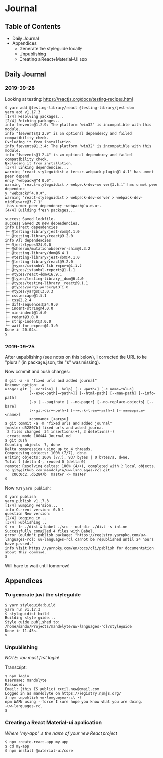 # Journal

## Table of Contents

- Daily Journal
- Appendices
    - Generate the styleguide locally
    - Unpublishing
    - Creating a React+Material-UI app


## Daily Journal

### 2019-09-28

Looking at testing: https://reactjs.org/docs/testing-recipes.html

```
$ yarn add @testing-library/react @testing-library/jest-dom
yarn add v1.17.3
[1/4] Resolving packages...
[2/4] Fetching packages...
info fsevents@1.2.9: The platform "win32" is incompatible with this module.
info "fsevents@1.2.9" is an optional dependency and failed compatibility check.
Excluding it from installation.
info fsevents@1.2.4: The platform "win32" is incompatible with this module.
info "fsevents@1.2.4" is an optional dependency and failed compatibility check.
Excluding it from installation.
[3/4] Linking dependencies...
warning "react-styleguidist > terser-webpack-plugin@1.4.1" has unmet peer depend
ency "webpack@^4.0.0".
warning "react-styleguidist > webpack-dev-server@3.8.1" has unmet peer dependenc
y "webpack@^4.0.0".
warning "react-styleguidist > webpack-dev-server > webpack-dev-middleware@3.7.1"
 has unmet peer dependency "webpack@^4.0.0".
[4/4] Building fresh packages...

success Saved lockfile.
success Saved 20 new dependencies.
info Direct dependencies
├─ @testing-library/jest-dom@4.1.0
└─ @testing-library/react@9.2.0
info All dependencies
├─ @jest/types@24.9.0
├─ @sheerun/mutationobserver-shim@0.3.2
├─ @testing-library/dom@6.4.1
├─ @testing-library/jest-dom@4.1.0
├─ @testing-library/react@9.2.0
├─ @types/istanbul-lib-report@1.1.1
├─ @types/istanbul-reports@1.1.1
├─ @types/react-dom@16.9.1
├─ @types/testing-library__dom@6.4.0
├─ @types/testing-library__react@9.1.1
├─ @types/yargs-parser@13.1.0
├─ @types/yargs@13.0.3
├─ css.escape@1.5.1
├─ css@2.2.4
├─ diff-sequences@24.9.0
├─ indent-string@4.0.0
├─ min-indent@1.0.0
├─ redent@3.0.0
├─ strip-indent@3.0.0
└─ wait-for-expect@1.3.0
Done in 20.04s.
$

```

### 2019-09-25 

After unpublishing (see notes on this below), I corrected the URL to be
"plural" (in package.json, the "s" was missing).

Now commit and push changes:
```
$ git -a -m "fixed urls and added journal"
Unknown option: -a
usage: git [--version] [--help] [-C <path>] [-c name=value]
           [--exec-path[=<path>]] [--html-path] [--man-path] [--info-path]
           [-p | --paginate | --no-pager] [--no-replace-objects] [--bare]
           [--git-dir=<path>] [--work-tree=<path>] [--namespace=<name>]
           <command> [<args>]
$ git commit -a -m "fixed urls and added journal"
[master d52807b] fixed urls and added journal
 2 files changed, 34 insertions(+), 3 deletions(-)
 create mode 100644 Journal.md
$ git push
Counting objects: 7, done.
Delta compression using up to 4 threads.
Compressing objects: 100% (7/7), done.
Writing objects: 100% (7/7), 937 bytes | 0 bytes/s, done.
Total 7 (delta 4), reused 0 (delta 0)
remote: Resolving deltas: 100% (4/4), completed with 2 local objects.
To git@github.com:mandolyte/uw-languages-rcl.git
   c06c0c2..d52807b  master -> master
$
```

Now run `yarn publish`:
```
$ yarn publish
yarn publish v1.17.3
[1/4] Bumping version...
info Current version: 0.0.1
question New version:
[2/4] Logging in...
[3/4] Publishing...
$ rm -fr ./dist & babel ./src --out-dir ./dist -s inline
Successfully compiled 4 files with Babel.
error Couldn't publish package: "https://registry.yarnpkg.com/uw-languages-rcl: uw-languages-rcl cannot be republished until 24 hours have passed."
info Visit https://yarnpkg.com/en/docs/cli/publish for documentation about this command.
$
```
Will have to wait until tomorrow!

## Appendices

### To generate just the styleguide

```
$ yarn styleguide:build
yarn run v1.17.3
$ styleguidist build
Building style guide...
Style guide published to:
/home/mando/Projects/mandolyte/uw-languages-rcl/styleguide
Done in 11.45s.
$
```

### Unpublishing

*NOTE: you must first login!*

Transcript:
```
$ npm login
Username: mandolyte
Password:
Email: (this IS public) cecil.new@gmail.com
Logged in as mandolyte on https://registry.npmjs.org/.
$ npm unpublish uw-languages-rcl -f
npm WARN using --force I sure hope you know what you are doing.
-uw-languages-rcl
$
```

### Creating a React Material-ui application

*Where "my-app" is the name of your new React project*

```
$ npx create-react-app my-app
$ cd my-app
$ npm install @material-ui/core
```
